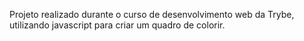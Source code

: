 
<!-- Pixel Art
-->

Projeto realizado durante o curso de desenvolvimento web da Trybe, utilizando javascript para criar um quadro de colorir.
